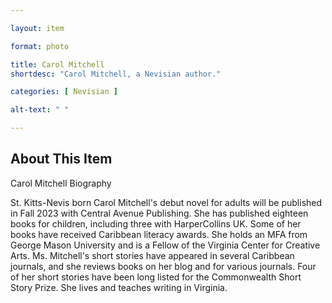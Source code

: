 ```yaml
--- 

layout: item

format: photo 

title: Carol Mitchell
shortdesc: "Carol Mitchell, a Nevisian author."

categories: [ Nevisian ] 

alt-text: " "

--- 
```


## About This Item 

Carol Mitchell  Biography

St. Kitts-Nevis born Carol Mitchell's debut novel for adults will be published in Fall 2023 with Central Avenue Publishing. She has published eighteen books for children, including three with HarperCollins UK. Some of her books have received Caribbean literacy awards. She holds an MFA from George Mason University and is a Fellow of the Virginia Center for Creative Arts. Ms. Mitchell's short stories have appeared in several Caribbean journals, and she reviews books on her blog and for various journals. Four of her short stories have been long listed for the Commonwealth Short Story Prize. She lives and teaches writing in Virginia.
